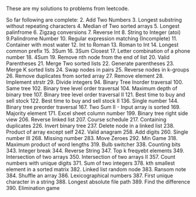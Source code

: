 These are my solutions to problems from leetcode.

So far following are complete:
2. Add Two Numbers
3. Longest substring without repeating characters
4. Median of Two sorted arrays
5. Longest palinfrome
6. Zigzag conversions
7. Reverse Int
8. String to Integer (atoi)
9.Palindrome Number
10. Regular expression matching (Incomplete)
11. Container with most water
12. Int to Roman
13. Roman to Int
14. Longest common prefix
15. 3Sum
16. 3Sum Closest
17. Letter combination of a phone number
18. 4Sum
19. Remove nth node from the end of list
20. Valid Parentheses
21. Merge Two sorted lists
22. Generate parentheses
23. Merge K sorted lists
24. Swap nodes in pairs
25. Reverse nodes in k-groups
26. Remove duplicates from sorted array
27. Remove element
28. Implement strstr
29. Divide integers
94. Binary Tree Inorder traversal
100. Same tree
102. Binary tree level order traversal
104. Maximum depth of binary tree
107. Binary tree level order traversal II
121. Best time to buy and sell stock
122. Best time to buy and sell stock II
136. Single number
144. Binary tree preorder traversal
167. Two Sum II - Input array is sorted
169. Majority element
171. Excel sheet column number
199. Binary tree right side view
206. Reverse linked list
207. Course schedule
217. Containing duplicates
226. Invert binary tree
237. Delete node in a linked list
238. Product of array except self
242. Valid anagram
258. Add digits
260. Single number III
268. Missing number
283. Move Zeroes
292. Min Game
318. Maximum product of word lengths
319. Bulb switcher
338. Counting bits
343. Integer break
344. Reverse String
347. Top k freqyebt elements
349. Intersection of two arrays
350. Intersection of two arrays II
357. Count numbers with unique digits
371. Sum of two integers
378. kth smallest element in a sorted matrix
382. Linked list random node
383. Ransom note
384. Shuffle an array
386. Lexicographical numbers
387. First unique character in a string
388. Longest absolute file path
389. Find the difference
390. Elimination game